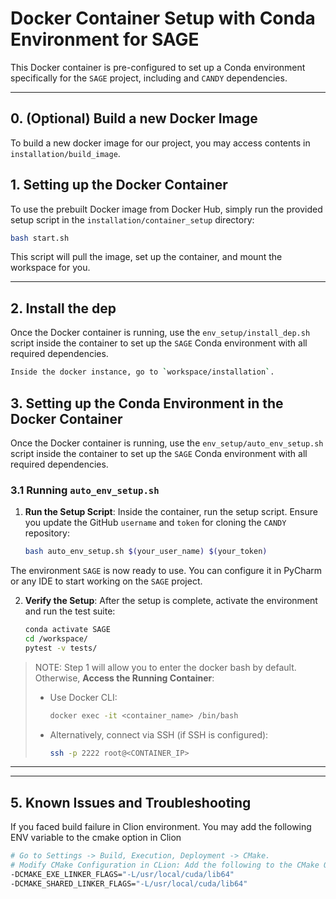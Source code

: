 # Docker Container Setup with Conda Environment for SAGE

This Docker container is pre-configured to set up a Conda environment specifically for the `SAGE` project, including  and `CANDY` dependencies.

---


## 0. (Optional) Build a new Docker Image

To build a new docker image for our project, you may access contents in `installation/build_image`.

## 1. Setting up the Docker Container

To use the prebuilt Docker image from Docker Hub, simply run the provided setup script in the `installation/container_setup` directory:

```bash
bash start.sh
```
This script will pull the image, set up the container, and mount the workspace for you.

---

## 2. Install the dep

Once the Docker container is running, use the `env_setup/install_dep.sh` script inside the container to set up the `SAGE` Conda environment with all required dependencies.

```bash
Inside the docker instance, go to `workspace/installation`.

```

## 3. Setting up the Conda Environment in the Docker Container

Once the Docker container is running, use the `env_setup/auto_env_setup.sh` script inside the container to set up the `SAGE` Conda environment with all required dependencies.

### 3.1 Running `auto_env_setup.sh`

1. **Run the Setup Script**:
   Inside the container, run the setup script. Ensure you update the GitHub `username` and `token` for cloning the `CANDY` repository:
   ```bash
   bash auto_env_setup.sh $(your_user_name) $(your_token)
   ```

The environment `SAGE` is now ready to use. You can configure it in PyCharm or any IDE to start working on the `SAGE` project.

2. **Verify the Setup**:
   After the setup is complete, activate the environment and run the test suite:
   ```bash
   conda activate SAGE
   cd /workspace/
   pytest -v tests/
   ```

> NOTE: Step 1 will allow you to enter the docker bash by default. Otherwise, **Access the Running Container**:
>   - Use Docker CLI:
>     ```bash
>     docker exec -it <container_name> /bin/bash
>     ```
>   - Alternatively, connect via SSH (if SSH is configured):
>     ```bash
>     ssh -p 2222 root@<CONTAINER_IP>
>     ```
---

---

## 5. Known Issues and Troubleshooting

If you faced build failure in Clion environment. You may add the following ENV variable to the cmake option in Clion

```bash
# Go to Settings -> Build, Execution, Deployment -> CMake.
# Modify CMake Configuration in CLion: Add the following to the CMake Options:
-DCMAKE_EXE_LINKER_FLAGS="-L/usr/local/cuda/lib64"
-DCMAKE_SHARED_LINKER_FLAGS="-L/usr/local/cuda/lib64"
```
